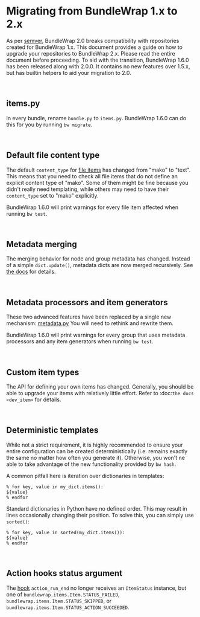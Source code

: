 # Migrating from BundleWrap 1.x to 2.x

As per [semver](http://semver.org), BundleWrap 2.0 breaks compatibility with repositories created for BundleWrap 1.x. This document provides a guide on how to upgrade your repositories to BundleWrap 2.x. Please read the entire document before proceeding. To aid with the transition, BundleWrap 1.6.0 has been released along with 2.0.0. It contains no new features over 1.5.x, but has builtin helpers to aid your migration to 2.0.

<br>

## items.py

In every bundle, rename `bundle.py` to `items.py`. BundleWrap 1.6.0 can do this for you by running `bw migrate`.

<br>

## Default file content type

The default `content_type` for [file items](../items/file.md) has changed from "mako" to "text". This means that you need to check all file items that do not define an explicit content type of "mako". Some of them might be fine because you didn't really need templating, while others may need to have their `content_type` set to "mako" explicitly.

BundleWrap 1.6.0 will print warnings for every file item affected when running `bw test`.

<br>

## Metadata merging

The merging behavior for node and group metadata has changed. Instead of a simple `dict.update()`, metadata dicts are now merged recursively. See [the docs](../repo/groups.py.md#metadata) for details.

<br>

## Metadata processors and item generators

These two advanced features have been replaced by a single new mechanism: [metadata.py](../repo/bundles.md#metadatapy) You will need to rethink and rewrite them.

BundleWrap 1.6.0 will print warnings for every group that uses metadata processors and any item generators when running `bw test`.

<br>

## Custom item types

The API for defining your own items has changed. Generally, you should be able to upgrade your items with relatively little effort. Refer to :doc:`the docs <dev_item>` for details.

<br>

## Deterministic templates

While not a strict requirement, it is highly recommended to ensure your entire configuration can be created deterministically (i.e. remains exactly the same no matter how often you generate it). Otherwise, you won't ne able to take advantage of the new functionality provided by `bw hash`.

A common pitfall here is iteration over dictionaries in templates:

	% for key, value in my_dict.items():
	${value}
	% endfor

Standard dictionaries in Python have no defined order. This may result in lines occasionally changing their position. To solve this, you can simply use `sorted()`:

	% for key, value in sorted(my_dict.items()):
	${value}
	% endfor

<br>

## Action hooks status argument

The [hook](../repo/hooks.md) `action_run_end` no longer receives an `ItemStatus` instance, but one of `bundlewrap.items.Item.STATUS_FAILED`, `bundlewrap.items.Item.STATUS_SKIPPED`, or `bundlewrap.items.Item.STATUS_ACTION_SUCCEEDED`.
